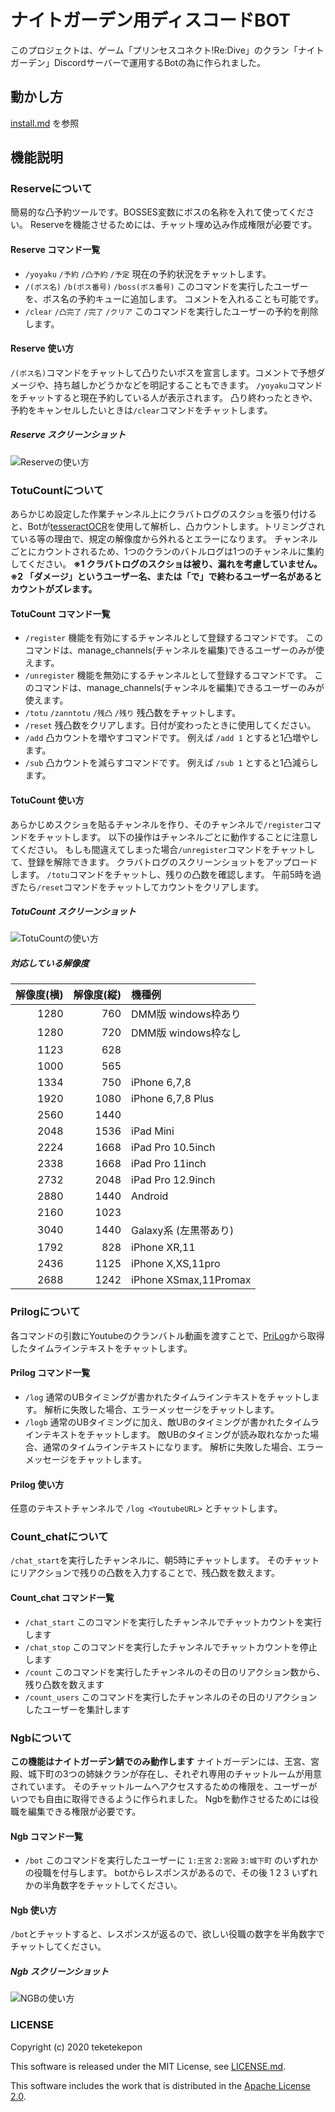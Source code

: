 # ナイトガーデン用ディスコードBOT

このプロジェクトは、ゲーム「プリンセスコネクト!Re:Dive」のクラン「ナイトガーデン」Discordサーバーで運用するBotの為に作られました。

## 動かし方

[install.md](./install.md) を参照

## 機能説明

### Reserveについて

簡易的な凸予約ツールです。BOSSES変数にボスの名称を入れて使ってください。
Reserveを機能させるためには、チャット埋め込み作成権限が必要です。

#### Reserve コマンド一覧

- `/yoyaku` `/予約` `/凸予約` `/予定`
現在の予約状況をチャットします。
- `/(ボス名)` `/b(ボス番号)` `/boss(ボス番号)`
このコマンドを実行したユーザーを、ボス名の予約キューに追加します。
コメントを入れることも可能です。
- `/clear` `/凸完了` `/完了` `/クリア`
このコマンドを実行したユーザーの予約を削除します。

#### Reserve 使い方

`/(ボス名)`コマンドをチャットして凸りたいボスを宣言します。コメントで予想ダメージや、持ち越しかどうかなどを明記することもできます。
`/yoyaku`コマンドをチャットすると現在予約している人が表示されます。
凸り終わったときや、予約をキャンセルしたいときは`/clear`コマンドをチャットします。

##### Reserve スクリーンショット

![Reserveの使い方](https://user-images.githubusercontent.com/60592959/90522030-33512c80-e1a6-11ea-845c-1b69341399f5.png)

### TotuCountについて

あらかじめ設定した作業チャンネル上にクラバトログのスクショを張り付けると、Botが[tesseractOCR](https://github.com/tesseract-ocr)を使用して解析し、凸カウントします。トリミングされている等の理由で、規定の解像度から外れるとエラーになります。
チャンネルごとにカウントされるため、1つのクランのバトルログは1つのチャンネルに集約してください。
**※1 クラバトログのスクショは被り、漏れを考慮していません。**
**※2 「ダメージ」というユーザー名、または「で」で終わるユーザー名があるとカウントがズレます。**

#### TotuCount コマンド一覧

- `/register`
機能を有効にするチャンネルとして登録するコマンドです。
このコマンドは、manage_channels(チャンネルを編集)できるユーザーのみが使えます。
- `/unregister`
機能を無効にするチャンネルとして登録するコマンドです。
このコマンドは、manage_channels(チャンネルを編集)できるユーザーのみが使えます。
- `/totu` `/zanntotu` `/残凸` `/残り`
残凸数をチャットします。
- `/reset`
残凸数をクリアします。日付が変わったときに使用してください。
- `/add`
凸カウントを増やすコマンドです。
例えば `/add 1` とすると1凸増やします。
- `/sub`
凸カウントを減らすコマンドです。
例えば `/sub 1` とすると1凸減らします。

#### TotuCount 使い方

あらかじめスクショを貼るチャンネルを作り、そのチャンネルで`/register`コマンドをチャットします。
以下の操作はチャンネルごとに動作することに注意してください。
もしも間違えてしまった場合`/unregister`コマンドをチャットして、登録を解除できます。
クラバトログのスクリーンショットをアップロードします。
`/totu`コマンドをチャットし、残りの凸数を確認します。
午前5時を過ぎたら`/reset`コマンドをチャットしてカウントをクリアします。

##### TotuCount スクリーンショット

![TotuCountの使い方](https://user-images.githubusercontent.com/60592959/90522080-4106b200-e1a6-11ea-8987-b1eaec31b03a.png)

##### 対応している解像度

| 解像度(横) | 解像度(縦) | 機種例 |
|-----:|-----:|:---------------------|
| 1280 |  760 | DMM版 windows枠あり   |
| 1280 |  720 | DMM版 windows枠なし   |
| 1123 |  628 |                      |
| 1000 |  565 |                      |
| 1334 |  750 | iPhone 6,7,8         |
| 1920 | 1080 | iPhone 6,7,8 Plus    |
| 2560 | 1440 |                      |
| 2048 | 1536 | iPad Mini            |
| 2224 | 1668 | iPad Pro 10.5inch    |
| 2338 | 1668 | iPad Pro 11inch      |
| 2732 | 2048 | iPad Pro 12.9inch    |
| 2880 | 1440 | Android              |
| 2160 | 1023 |                      |
| 3040 | 1440 | Galaxy系 (左黒帯あり) |
| 1792 |  828 | iPhone XR,11         |
| 2436 | 1125 | iPhone X,XS,11pro    |
| 2688 | 1242 | iPhone XSmax,11Promax|

### Prilogについて

各コマンドの引数にYoutubeのクランバトル動画を渡すことで、[PriLog](https://prilog.jp/)から取得したタイムラインテキストをチャットします。

#### Prilog コマンド一覧

- `/log`
  通常のUBタイミングが書かれたタイムラインテキストをチャットします。
  解析に失敗した場合、エラーメッセージをチャットします。
- `/logb`
  通常のUBタイミングに加え、敵UBのタイミングが書かれたタイムラインテキストをチャットします。
  敵UBのタイミングが読み取れなかった場合、通常のタイムラインテキストになります。
  解析に失敗した場合、エラーメッセージをチャットします。

#### Prilog 使い方

任意のテキストチャンネルで `/log <YoutubeURL>` とチャットします。

### Count_chatについて

`/chat_start`を実行したチャンネルに、朝5時にチャットします。
そのチャットにリアクションで残りの凸数を入力することで、残凸数を数えます。

#### Count_chat コマンド一覧

- `/chat_start`
  このコマンドを実行したチャンネルでチャットカウントを実行します
- `/chat_stop`
  このコマンドを実行したチャンネルでチャットカウントを停止します
- `/count`
  このコマンドを実行したチャンネルのその日のリアクション数から、残り凸数を数えます
- `/count_users`
  このコマンドを実行したチャンネルのその日のリアクションしたユーザーを集計します

### Ngbについて

**この機能はナイトガーデン鯖でのみ動作します**
ナイトガーデンには、王宮、宮殿、城下町の3つの姉妹クランが存在し、それぞれ専用のチャットルームが用意されています。
そのチャットルームへアクセスするための権限を、ユーザーがいつでも自由に取得できるように作られました。
Ngbを動作させるためには役職を編集できる権限が必要です。

#### Ngb コマンド一覧

- `/bot`
このコマンドを実行したユーザーに `1:王宮` `2:宮殿` `3:城下町` のいずれかの役職を付与します。
botからレスポンスがあるので、その後 1 2 3 いずれかの半角数字をチャットしてください。

#### Ngb 使い方

`/bot`とチャットすると、レスポンスが返るので、欲しい役職の数字を半角数字でチャットしてください。

##### Ngb スクリーンショット

![NGBの使い方](https://user-images.githubusercontent.com/60592959/90521898-06047e80-e1a6-11ea-89cd-2c930b07cff2.png)

### LICENSE

Copyright (c) 2020 teketekepon

This software is released under the MIT License, see [LICENSE.md](/LICENSE.md).

This software includes the work that is distributed in the [Apache License 2.0](http://www.apache.org/licenses/LICENSE-2.0 "Apache License Version 2.0").
